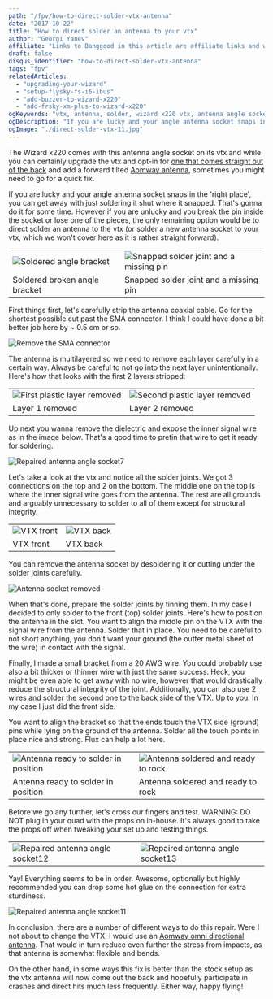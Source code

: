 ```yaml
---
path: "/fpv/how-to-direct-solder-vtx-antenna"
date: "2017-10-22"
title: "How to direct solder an antenna to your vtx"
author: "Georgi Yanev"
affiliate: "Links to Banggood in this article are affiliate links and would support the blog if used to make a purchase."
draft: false
disqus_identifier: "how-to-direct-solder-vtx-antenna"
tags: "fpv"
relatedArticles:
  - "upgrading-your-wizard"
  - "setup-flysky-fs-i6-ibus"
  - "add-buzzer-to-wizard-x220"
  - "add-frsky-xm-plus-to-wizard-x220"
ogKeywords: "vtx, antenna, solder, wizard x220 vtx, antenna angle socket broken, how to fix wizard x220 vtx antenna, SMA connector, RP-SMA connector"
ogDescription: "If you are lucky and your angle antenna socket snaps in the 'right place', you can get away with just soldering it shut where it snapped. However if you are unlucky and you break the pin inside the socket or lose one of the pieces, the only remaining option would be to direct solder an antenna to the vtx."
ogImage: "./direct-solder-vtx-11.jpg"
---
```


The Wizard x220 comes with this antenna angle socket on its vtx and while you can certainly upgrade the vtx and opt-in for [one that comes straight out of the back][1] and add a forward tilted [Aomway antenna][2], sometimes you might need to go for a quick fix.

If you are lucky and your angle antenna socket snaps in the 'right place', you can get away with just soldering it shut where it snapped. That's gonna do it for some time. However if you are unlucky and you break the pin inside the socket or lose one of the pieces, the only remaining option would be to direct solder an antenna to the vtx (or solder a new antenna socket to your vtx, which we won't cover here as it is rather straight forward).

|                                                    |                                                                    |
| -------------------------------------------------- | ------------------------------------------------------------------ |
| ![Soldered angle bracket](direct-solder-vtx-0.jpg) | ![Snapped solder joint and a missing pin](direct-solder-vtx-1.jpg) |
| Soldered broken angle bracket                      | Snapped solder joint and a missing pin                             |

First things first, let's carefully strip the antenna coaxial cable. Go for the shortest possible cut past the SMA connector. I think I could have done a bit better job here by ~ 0.5 cm or so.

![Remove the SMA connector](direct-solder-vtx-2.jpg)

The antenna is multilayered so we need to remove each layer carefully in a certain way. Always be careful to not go into the next layer unintentionally. Here's how that looks with the first 2 layers stripped:

|                                                         |                                                          |
| ------------------------------------------------------- | -------------------------------------------------------- |
| ![First plastic layer removed](direct-solder-vtx-5.jpg) | ![Second plastic layer removed](direct-solder-vtx-6.jpg) |
| Layer 1 removed                                         | Layer 2 removed                                          |

Up next you wanna remove the dielectric and expose the inner signal wire as in the image below. That's a good time to pretin that wire to get it ready for soldering.

![Repaired antenna angle socket7](direct-solder-vtx-7.jpg)

Let's take a look at the vtx and notice all the solder joints. We got 3 connections on the top and 2 on the bottom. The middle one on the top is where the inner signal wire goes from the antenna. The rest are all grounds and arguably unnecessary to solder to all of them except for structural integrity.

|                                       |                                      |
| ------------------------------------- | ------------------------------------ |
| ![VTX front](direct-solder-vtx-3.jpg) | ![VTX back](direct-solder-vtx-4.jpg) |
| VTX front                             | VTX back                             |

You can remove the antenna socket by desoldering it or cutting under the solder joints carefully.

![Antenna socket removed](direct-solder-vtx-8.jpg)

When that's done, prepare the solder joints by tinning them. In my case I decided to only solder to the front (top) solder joints. Here's how to position the antenna in the slot. You want to align the middle pin on the VTX with the signal wire from the antenna. Solder that in place. You need to be careful to not short anything, you don't want your ground (the outter metal sheet of the wire) in contact with the signal.

Finally, I made a small bracket from a 20 AWG wire. You could probably use also a bit thicker or thinner wire with just the same success. Heck, you might be even able to get away with no wire, however that would drastically reduce the structural integrity of the joint. Additionally, you can also use 2 wires and solder the second one to the back side of the VTX. Up to you. In my case I just did the front side.

You want to align the bracket so that the ends touch the VTX side (ground) pins while lying on the ground of the antenna. Solder all the touch points in place nice and strong. Flux can help a lot here.

|                                                                 |                                                                 |
| --------------------------------------------------------------- | --------------------------------------------------------------- |
| ![Antenna ready to solder in position](direct-solder-vtx-9.jpg) | ![Antenna soldered and ready to rock](direct-solder-vtx-10.jpg) |
| Antenna ready to solder in position                             | Antenna soldered and ready to rock                              |

Before we go any further, let's cross our fingers and test. WARNING: DO NOT plug in your quad with the props on in-house. It's always good to take the props off when tweaking your set up and testing things.

|                                                              |                                                              |
| ------------------------------------------------------------ | ------------------------------------------------------------ |
| ![Repaired antenna angle socket12](direct-solder-vtx-12.jpg) | ![Repaired antenna angle socket13](direct-solder-vtx-13.jpg) |

Yay! Everything seems to be in order. Awesome, optionally but highly recommended you can drop some hot glue on the connection for extra sturdiness.

![Repaired antenna angle socket11](direct-solder-vtx-11.jpg)

In conclusion, there are a number of different ways to do this repair. Were I not about to change the VTX, I would use an [Aomway omni directional antenna][2]. That would in turn reduce even further the stress from impacts, as that antenna is somewhat flexible and bends.

On the other hand, in some ways this fix is better than the stock setup as the vtx antenna will now come out the back and hopefully participate in crashes and direct hits much less frequently. Either way, happy flying!

[0]: Linkslist
[1]: https://goo.gl/ifEgZg
[2]: https://goo.gl/ieZ7Gm
